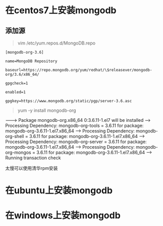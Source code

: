 # 在centos7上安装mongodb

## 添加源

>  vim /etc/yum.repos.d/MongoDB.repo

    [mongodb-org-3.6]

    name=MongoDB Repository

    baseurl=https://repo.mongodb.org/yum/redhat/\$releasever/mongodb-org/3.6/x86_64/

    gpgcheck=1

    enabled=1

    gpgkey=https://www.mongodb.org/static/pgp/server-3.6.asc


> yum -y install mongodb-org


---> Package mongodb-org.x86_64 0:3.6.11-1.el7 will be installed
--> Processing Dependency: mongodb-org-tools = 3.6.11 for package: mongodb-org-3.6.11-1.el7.x86_64
--> Processing Dependency: mongodb-org-shell = 3.6.11 for package: mongodb-org-3.6.11-1.el7.x86_64
--> Processing Dependency: mongodb-org-server = 3.6.11 for package: mongodb-org-3.6.11-1.el7.x86_64
--> Processing Dependency: mongodb-org-mongos = 3.6.11 for package: mongodb-org-3.6.11-1.el7.x86_64
--> Running transaction check


太慢可以使用清华rpm安装



# 在ubuntu上安装mongodb



# 在windows上安装mongodb


